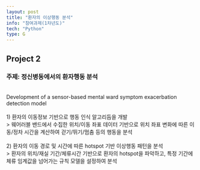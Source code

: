 ```yaml
---
layout: post
title: "환자의 이상행동 분석"
info: "참여과제(1차년도)"
tech: "Python"
type: G
---
```


## Project 2
### 주제: 정신병동에서의 환자행동 분석

<br/> Development of a sensor-based mental ward symptom exacerbation detection model <br/>
<br/> 1) 환자의 이동정보 기반으로 행동 인식 알고리듬을 개발
<br/> > 웨어러블 밴드에서 수집한 위치/이동 좌표 데이터 기반으로 위치 좌표 변화에 따른 이동/정차 시간을 계산하여 걷기/뛰기/멈춤 등의 행동을 분석
<br/>
<br/> 2) 환자의 이동 경로 및 시간에 따른 hotspot 기반 이상행동 패턴을 분석
<br/> > 환자의 위치/재실 기간/체류시간 기반으로 환자의 hotspot을 파악하고, 특정 기간에 체류 임계값을 넘어가는 규칙 모델을 설정하여 분석
